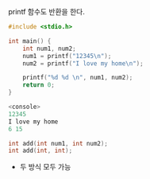 printf 함수도 반환을 한다.

```c
#include <stdio.h>

int main() {
    int num1, num2;
    num1 = printf("12345\n");
    num2 = printf("I love my home\n");

    printf("%d %d \n", num1, num2);
    return 0;
}

<console>
12345
I love my home
6 15
```

```c
int add(int num1, int num2);
int add(int, int);
```
- 두 방식 모두 가능
